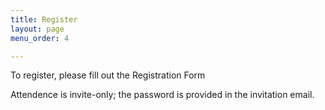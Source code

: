 ```yaml
---
title: Register
layout: page
menu_order: 4

---
```


<div class="card">
  <div class="card w-75">
  <div class="card-body">
    
<p> 
To register, please fill out the <a href"(https://docs.google.com/forms/d/e/1FAIpQLSeSqF8K1UWoS5mjXK5R98G2Rhfb5m1iLqBebBbPb7VFN7DBLw/formResponse">Registration
Form</a>
</p>

<p>Attendence is invite-only; the password is provided in the invitation email.</p>



  </div>
  </div>
</div>
